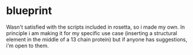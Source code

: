 # blueprint
Wasn't satisfied with the scripts included in rosetta, so i made my own.
In principle i am making it for my specific use case (inserting a structural element in the middle of a 13 chain protein) but if anyone has suggestions, i'm open to them.
